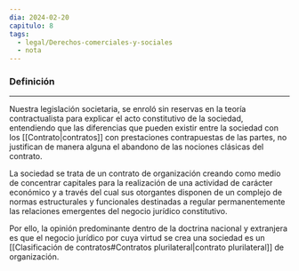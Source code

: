```yaml
---
dia: 2024-02-20
capitulo: 8
tags:
  - legal/Derechos-comerciales-y-sociales
  - nota
---
```

### Definición
---
Nuestra legislación societaria, se enroló sin reservas en la teoría contractualista para explicar el acto constitutivo de la sociedad, entendiendo que las diferencias que pueden existir entre la sociedad con los [[Contrato|contratos]] con prestaciones contrapuestas de las partes, no justifican de manera alguna el abandono de las nociones clásicas del contrato.

La sociedad se trata de un contrato de organización creando como medio de concentrar capitales para la realización de una actividad de carácter económico y a través del cual sus otorgantes disponen de un complejo de normas estructurales y funcionales destinadas a regular permanentemente las relaciones emergentes del negocio jurídico constitutivo. 

Por ello, la opinión predominante dentro de la doctrina nacional y extranjera es que el negocio jurídico por cuya virtud se crea una sociedad es un [[Clasificación de contratos#Contratos plurilateral|contrato plurilateral]] de organización.